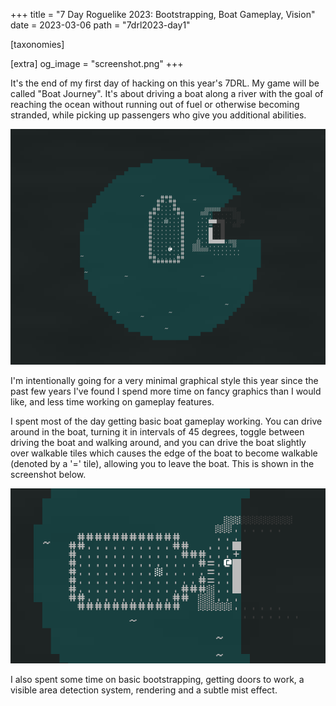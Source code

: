 +++
title = "7 Day Roguelike 2023: Bootstrapping, Boat Gameplay, Vision"
date = 2023-03-06
path = "7drl2023-day1"

[taxonomies]

[extra]
og_image = "screenshot.png"
+++

It's the end of my first day of hacking on this year's 7DRL.
My game will be called "Boat Journey". It's about driving a boat along a river
with the goal of reaching the ocean without running out of fuel or otherwise
becoming stranded, while picking up passengers who give you additional
abilities.

![Screenshot of gameplay showing the player standing on a boat adjacent to a small island](screenshot.png)

I'm intentionally going for a very minimal graphical style this year since the
past few years I've found I spend more time on fancy graphics than I would like,
and less time working on gameplay features.
<!-- more -->

I spent most of the day getting basic boat gameplay working. You can drive
around in the boat, turning it in intervals of 45 degrees, toggle
between driving the boat and walking around, and you can drive the
boat slightly over walkable tiles which causes the edge of the boat to become
walkable (denoted by a '=' tile), allowing you to leave the boat. This is shown
in the screenshot below.

![Screenshot of gameplay showing the boat docked to the small island](docked.png)

I also spent some time on basic bootstrapping, getting doors to work, a visible
area detection system, rendering and a subtle mist effect.
